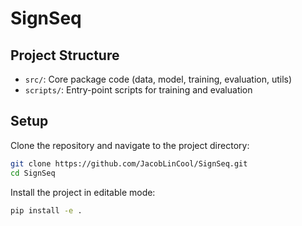 # SignSeq

## Project Structure

- `src/`: Core package code (data, model, training, evaluation, utils)
- `scripts/`: Entry-point scripts for training and evaluation

## Setup

Clone the repository and navigate to the project directory:

```bash
git clone https://github.com/JacobLinCool/SignSeq.git
cd SignSeq
```

Install the project in editable mode:

```bash
pip install -e .
```

